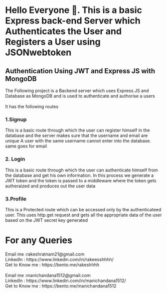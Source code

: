 <h1>Hello Everyone 👋. This is a basic Express back-end Server which Authenticates the User and Registers a User using JSONwebtoken</h1>
<h2>Authentication Using JWT and Express JS with MongoDB </h2>
The Following project is a  Backend server which uses Express.JS and Database as MongoDB and is used to authenticate and authorise a users
<br/><br/>It has the following routes
<h3>1.Signup</h3>
This is a basic route through which the user can register himself in the database and the server makes sure that the username and email are unique 
A user with the same username cannot enter into the database. same goes for email
<br/>
<h3>2. Login</h3> 
This is a basic route through which the user can authenticate himself from the database and get his own information. In this process we generate a JWT token
and the token is passed to a middleware where the token gets autheraized and produces out the user data
<br/>
<h3>3.Profile</h3>
This is a Protected route which can be accessed only by the authenticateed user. This uses http.get request and gets all the appropriate data of the user based 
on the JWT secret key generated 

<h1>For any Queries </h1>
Email me :rakeshratnam21@gmail.com
<br/>
LinkedIn : https://www.linkedin.com/in/rakeesshhhh/ 
<br/>
Get to Know me : https://bento.me/rakeshhhh
<br/>
<br/>
Email me :manichandana1512@gmail.com
<br/>
LinkedIn : https://www.linkedin.com/in/manichandana1512/
<br/>
Get to Know me : https://bento.me/manichandana1512
